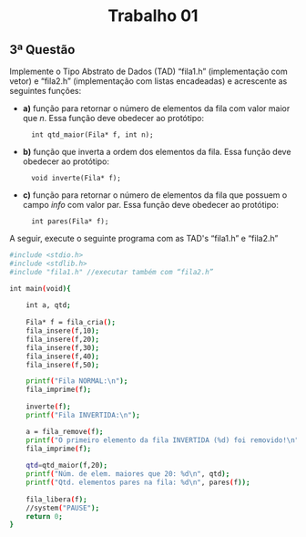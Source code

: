 <h1 align="center">
  Trabalho 01
</h1>

## 3ª Questão

Implemente o Tipo Abstrato de Dados (TAD) “fila1.h” (implementação com vetor) e “fila2.h” (implementação com listas encadeadas) e acrescente as seguintes funções:

- **a)** função para retornar o número de elementos da fila com valor maior que *n*. Essa função deve obedecer ao protótipo:
				
		int qtd_maior(Fila* f, int n);

- **b)** função que inverta a ordem dos elementos da fila. Essa função deve obedecer ao protótipo:

		void inverte(Fila* f);

- **c)** função para retornar o número de elementos da fila que possuem o campo *info* com valor par. Essa função deve obedecer ao protótipo:

		int pares(Fila* f);
	
A seguir, execute o seguinte programa com as TAD's “fila1.h” e “fila2.h”

```sh
#include <stdio.h>
#include <stdlib.h>
#include "fila1.h" //executar também com “fila2.h”

int main(void){
	
	int a, qtd;
	
	Fila* f = fila_cria();
	fila_insere(f,10);
	fila_insere(f,20);
	fila_insere(f,30);
	fila_insere(f,40);
	fila_insere(f,50);

	printf("Fila NORMAL:\n");
	fila_imprime(f);
	
	inverte(f);
	printf("Fila INVERTIDA:\n");

	a = fila_remove(f);
	printf("O primeiro elemento da fila INVERTIDA (%d) foi removido!\n", a);
	fila_imprime(f);
	
	qtd=qtd_maior(f,20);
	printf("Núm. de elem. maiores que 20: %d\n", qtd);
	printf("Qtd. elementos pares na fila: %d\n", pares(f));
	
	fila_libera(f);
	//system("PAUSE");
	return 0;
}
```